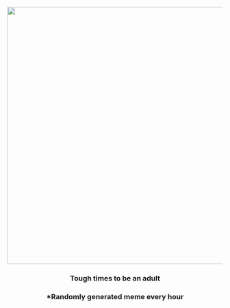 <p align="center">
        <img src="https://i.redd.it/uke1ynfbg7e91.gif" width="600" height="600">
        </p>
        <h3 align="center">Tough times to be an adult</h3>
        <h3 align="center">*Randomly generated meme every hour</h3>
    